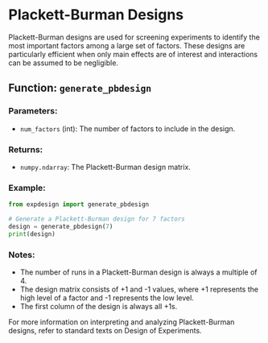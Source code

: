 # Plackett-Burman Designs

Plackett-Burman designs are used for screening experiments to identify the most important factors among a large set of factors. These designs are particularly efficient when only main effects are of interest and interactions can be assumed to be negligible.

## Function: `generate_pbdesign`

### Parameters:
- `num_factors` (int): The number of factors to include in the design.

### Returns:
- `numpy.ndarray`: The Plackett-Burman design matrix.

### Example:

```python
from expdesign import generate_pbdesign

# Generate a Plackett-Burman design for 7 factors
design = generate_pbdesign(7)
print(design)
```

### Notes:
- The number of runs in a Plackett-Burman design is always a multiple of 4.
- The design matrix consists of +1 and -1 values, where +1 represents the high level of a factor and -1 represents the low level.
- The first column of the design is always all +1s.

For more information on interpreting and analyzing Plackett-Burman designs, refer to standard texts on Design of Experiments.